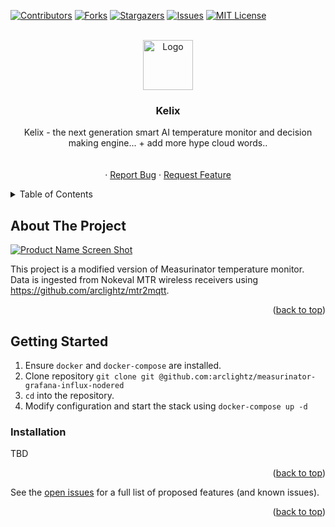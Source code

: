 <!-- PROJECT SHIELDS -->
[![Contributors][contributors-shield]][contributors-url]
[![Forks][forks-shield]][forks-url]
[![Stargazers][stars-shield]][stars-url]
[![Issues][issues-shield]][issues-url]
[![MIT License][license-shield]][license-url]



<!-- PROJECT LOGO -->
<br />
<div align="center">
  <a href="https://github.com/arclightz/measurinator-grafana-influx-nodered">
    <img src="images/logo.png" alt="Logo" width="80" height="80">
  </a>

<h3 align="center">Kelix</h3>

  <p align="center">
    Kelix - the next generation smart AI temperature monitor and decision making engine... + add more hype cloud words..
    <br />
    <br />
    <br />
    ·
    <a href="https://github.com/arclightz/measurinator-grafana-influx-nodered/issues">Report Bug</a>
    ·
    <a href="https://github.com/arclightz/measurinator-grafana-influx-nodered/issues">Request Feature</a>
  </p>
</div>



<!-- TABLE OF CONTENTS -->
<details>
  <summary>Table of Contents</summary>
  <ol>
    <li>
      <a href="#about-the-project">About The Project</a>
    </li>
    <li>
      <a href="#getting-started">Getting Started</a>
      <ul>
        <li><a href="#prerequisites">Prerequisites</a></li>
        <li><a href="#installation">Installation</a></li>
      </ul>
    </li>
    <li><a href="#usage">Usage</a></li>
  </ol>
</details>



<!-- ABOUT THE PROJECT -->
## About The Project

[![Product Name Screen Shot][product-screenshot]](https://example.com)

This project is a modified version of Measurinator temperature monitor. Data is ingested from Nokeval MTR wireless receivers using https://github.com/arclightz/mtr2mqtt. 

<p align="right">(<a href="#readme-top">back to top</a>)</p>



<!-- GETTING STARTED -->
## Getting Started

1. Ensure ``docker`` and ``docker-compose`` are installed.
2. Clone repository ``git clone git @github.com:arclightz/measurinator-grafana-influx-nodered``
3. ``cd`` into the repository.
4. Modify configuration and start the stack using ``docker-compose up -d``

### Installation

TBD

<p align="right">(<a href="#readme-top">back to top</a>)</p>


See the [open issues](https://github.com/arclightz/measurinator-grafana-influx-nodered/issues) for a full list of proposed features (and known issues).

<p align="right">(<a href="#readme-top">back to top</a>)</p>



<!-- MARKDOWN LINKS & IMAGES -->
<!-- https://www.markdownguide.org/basic-syntax/#reference-style-links -->
[contributors-shield]: https://img.shields.io/github/contributors/arclightz/measurinator-grafana-influx-nodered.svg?style=for-the-badge
[contributors-url]: https://github.com/arclightz/measurinator-grafana-influx-nodered/graphs/contributors
[forks-shield]: https://img.shields.io/github/forks/arclightz/measurinator-grafana-influx-nodered.svg?style=for-the-badge
[forks-url]: https://github.com/arclightz/measurinator-grafana-influx-nodered/network/members
[stars-shield]: https://img.shields.io/github/stars/arclightz/measurinator-grafana-influx-nodered.svg?style=for-the-badge
[stars-url]: https://github.com/arclightz/measurinator-grafana-influx-nodered/stargazers
[issues-shield]: https://img.shields.io/github/issues/arclightz/measurinator-grafana-influx-nodered.svg?style=for-the-badge
[issues-url]: https://github.com/arclightz/measurinator-grafana-influx-nodered/issues
[license-shield]: https://img.shields.io/github/license/arclightz/measurinator-grafana-influx-nodered.svg?style=for-the-badge
[license-url]: https://github.com/arclightz/measurinator-grafana-influx-nodered/blob/master/LICENSE.txt
[linkedin-shield]: https://img.shields.io/badge/-LinkedIn-black.svg?style=for-the-badge&logo=linkedin&colorB=555
[product-screenshot]: images/screenshot.png
[Next.js]: https://img.shields.io/badge/next.js-000000?style=for-the-badge&logo=nextdotjs&logoColor=white
[Next-url]: https://nextjs.org/
[React.js]: https://img.shields.io/badge/React-20232A?style=for-the-badge&logo=react&logoColor=61DAFB
[React-url]: https://reactjs.org/
[Vue.js]: https://img.shields.io/badge/Vue.js-35495E?style=for-the-badge&logo=vuedotjs&logoColor=4FC08D
[Vue-url]: https://vuejs.org/
[Angular.io]: https://img.shields.io/badge/Angular-DD0031?style=for-the-badge&logo=angular&logoColor=white
[Angular-url]: https://angular.io/
[Svelte.dev]: https://img.shields.io/badge/Svelte-4A4A55?style=for-the-badge&logo=svelte&logoColor=FF3E00
[Svelte-url]: https://svelte.dev/
[Laravel.com]: https://img.shields.io/badge/Laravel-FF2D20?style=for-the-badge&logo=laravel&logoColor=white
[Laravel-url]: https://laravel.com
[Bootstrap.com]: https://img.shields.io/badge/Bootstrap-563D7C?style=for-the-badge&logo=bootstrap&logoColor=white
[Bootstrap-url]: https://getbootstrap.com
[JQuery.com]: https://img.shields.io/badge/jQuery-0769AD?style=for-the-badge&logo=jquery&logoColor=white
[JQuery-url]: https://jquery.com 
